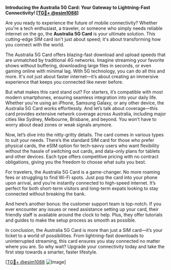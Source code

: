 **Introducing the Australia 5G Card: Your Gateway to Lightning-Fast Connectivity! [[TG💪+ @esim1088](https://t.me/s/esim1088)]**

Are you ready to experience the future of mobile connectivity? Whether you're a tech enthusiast, a traveler, or someone who simply needs reliable internet on the go, the **Australia 5G Card** is your ultimate solution. This cutting-edge SIM card isn't just about speed; it's about transforming how you connect with the world.

The Australia 5G Card offers blazing-fast download and upload speeds that are unmatched by traditional 4G networks. Imagine streaming your favorite shows without buffering, downloading large files in seconds, or even gaming online with minimal lag. With 5G technology, you can do all this and more. It's not just about faster internet—it’s about creating an immersive experience that keeps you connected like never before.

But what makes this card stand out? For starters, it’s compatible with most modern smartphones, ensuring seamless integration into your daily life. Whether you're using an iPhone, Samsung Galaxy, or any other device, the Australia 5G Card works effortlessly. And let’s talk about coverage—this card provides extensive network coverage across Australia, including major cities like Sydney, Melbourne, Brisbane, and beyond. You won’t have to worry about dead zones or weak signals anymore.

Now, let’s dive into the nitty-gritty details. The card comes in various types to suit your needs. There’s the standard SIM card for those who prefer physical cards, the eSIM option for tech-savvy users who want flexibility without the hassle of switching out cards, and data-only plans for tablets and other devices. Each type offers competitive pricing with no contract obligations, giving you the freedom to choose what suits you best.

For travelers, the Australia 5G Card is a game-changer. No more roaming fees or struggling to find Wi-Fi spots. Just pop the card into your phone upon arrival, and you’re instantly connected to high-speed internet. It’s perfect for both short-term visitors and long-term expats looking to stay connected without breaking the bank.

And here’s another bonus: the customer support team is top-notch. If you ever encounter any issues or need assistance setting up your card, their friendly staff is available around the clock to help. Plus, they offer tutorials and guides to make the setup process as smooth as possible.

In conclusion, the Australia 5G Card is more than just a SIM card—it’s your ticket to a world of possibilities. From lightning-fast downloads to uninterrupted streaming, this card ensures you stay connected no matter where you are. So why wait? Upgrade your connectivity today and take the first step towards a smarter, faster lifestyle.

[[TG💪+ @esim1088](https://t.me/s/esim1088) ![Image](https://i.postimg.cc/Y0z9fWf4/image.png)]